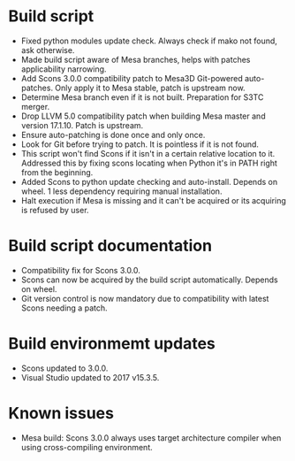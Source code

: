 # Build script
- Fixed python modules update check. Always check if mako not found, ask otherwise.
- Made build script aware of Mesa branches, helps with patches applicability narrowing.
- Add Scons 3.0.0 compatibility patch to Mesa3D Git-powered auto-patches.
Only apply it to Mesa stable, patch is upstream now.
- Determine Mesa branch even if it is not built. Preparation for S3TC merger.
- Drop LLVM 5.0 compatibility patch when building Mesa master and version 17.1.10.
Patch is upstream.
- Ensure auto-patching is done once and only once.
- Look for Git before trying to patch. It is pointless if it is not found.
- This script won't find Scons if it isn't in a certain relative location to it.
Addressed this by fixing scons locating when Python it's in PATH right from the beginning.
- Added Scons to python update checking and auto-install. Depends on wheel.
1 less dependency requiring manual installation.
- Halt execution if Mesa is missing and it can't be acquired or its acquiring is refused by user.

# Build script documentation
- Compatibility fix for Scons 3.0.0.
- Scons can now be acquired by the build script automatically. Depends on wheel.
- Git version control is now mandatory due to compatibility with latest Scons needing a patch.

# Build environmemt updates
- Scons updated to 3.0.0.
- Visual Studio updated to 2017 v15.3.5.

# Known issues
- Mesa build: Scons 3.0.0 always uses target architecture compiler when using cross-compiling environment.
